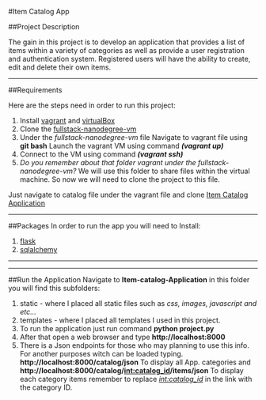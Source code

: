 #Item Catalog App

##Project Description

The gain in this project is to develop an application that provides a list of
items within a variety of categories as well as provide a user registration and
authentication system. Registered users will have the ability to create, edit and
delete their own items.

***

##Requirements

Here are the steps need in order to run this project:

1. Install [vagrant](https://www.vagrantup.com/) and [virtualBox](https://www.virtualbox.org/)
2. Clone the [fullstack-nanodegree-vm](https://github.com/udacity/fullstack-nanodegree-vm.git)
3. Under the _fullstack-nanodegree-vm_ file Navigate to vagrant file using **git bash** Launch the vagrant VM using command **_(vagrant up)_**
4. Connect to the VM using command **_(vagrant ssh)_**
6. *Do you remember about that folder vagrant under the fullstack-nanodegree-vm?* We will use this folder to share files within the virtual machine. So now we will need to clone the project to this file.

Just navigate to catalog file under the vagrant file and clone [Item Catalog Application](https://github.com/irzelindo/Item-Catalog-Application.git)

***

##Packages
In order to run the app you will need to Install:
1. [flask](http://flask.pocoo.org/)
2. [sqlalchemy](http://docs.sqlalchemy.org/en/latest/intro.html#installation-guide)

***

***

##Run the Application
Navigate to **Item-catalog-Application** in this folder you will find this subfolders:
1. static - where I placed all static files such as *css, images, javascript and etc...*
2. templates - where I placed all templates I used in this project.
3. To run the application just run command **python project.py**  
4. After that open a web browser and type **http://localhost:8000**
5. There is a Json endpoints for those who may planning to use this info.
For another purposes witch can be loaded typing. **http://localhost:8000/catalog/json**
To display all App. categories and **http://localhost:8000/catalog/<int:catalog_id>/items/json**
To display each category items remember to replace _<int:catalog_id>_ in the link with
the category ID. 
